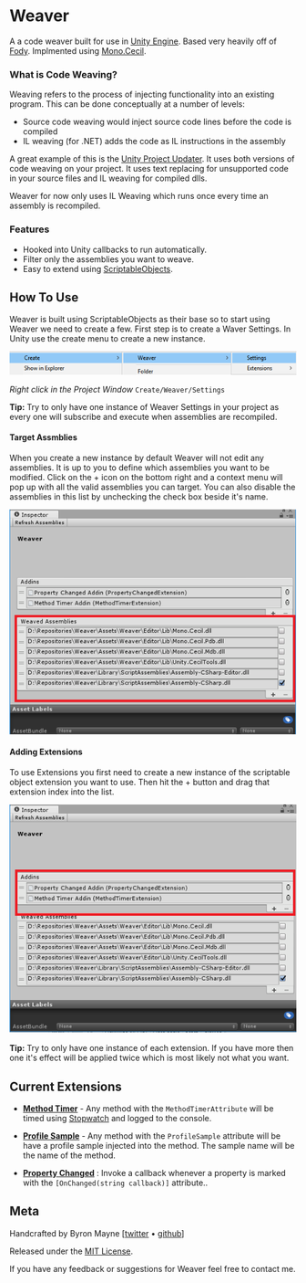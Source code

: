 # Weaver
A a code weaver built for use in [Unity Engine](https://unity3d.com/). Based very heavily off of [Fody](https://github.com/Fody/Fody). Implmented using [Mono.Cecil](http://www.mono-project.com/docs/tools+libraries/libraries/Mono.Cecil/).



### What is Code Weaving?
Weaving refers to the process of injecting functionality into an existing program. This can be done conceptually at a number of levels:

* Source code weaving would inject source code lines before the code is compiled
* IL weaving (for .NET) adds the code as IL instructions in the assembly


A great example of this is the [Unity Project Updater](https://docs.unity3d.com/Manual/APIUpdater.html). It uses both versions of code weaving on your project. It uses text replacing for unsupported code in your source files and IL weaving for compiled dlls.

Weaver for now only uses IL Weaving which runs once every time an assembly is recompiled. 

### Features
* Hooked into Unity callbacks to run automatically. 
* Filter only the assemblies you want to weave. 
* Easy to extend using [ScriptableObjects](https://docs.unity3d.com/ScriptReference/ScriptableObject.html).


## How To Use
Weaver is built using ScriptableObjects as their base so to start using Weaver we need to create a few. First step is to create a Waver Settings. In Unity use the create menu to create a new instance. 


![](./docs/Weaver_CreateSettings.png)

*Right click in the Project Window* `Create/Weaver/Settings`


**Tip:** Try to only have one instance of Weaver Settings in your project as every one will subscribe and execute when assemblies are recompiled. 


#### Target Assmblies
When you create a new instance by default Weaver will not edit any assemblies. It is up to you to define which assemblies you want to be modified. Click on the + icon on the bottom right and a context menu will pop up with all the valid assemblies you can target. You can also disable the assemblies in this list by unchecking the check box beside it's name. 

![](./docs/Weaver_Assemblies.png)


#### Adding Extensions
To use Extensions you first need to create a new instance of the scriptable object extension you want to use. Then hit the + button and drag that extension index into the list. 

![](./docs/Weaver_Extensions.png)

**Tip:** Try to only have one instance of each extension. If you have more then one it's effect will be applied twice which is most likely not what you want. 

## Current Extensions
* [**Method Timer**](.//Assets//Weaver//Extensions//MethodTimer//README.md) - Any method with the `MethodTimerAttribute` will be timed using [Stopwatch](https://msdn.microsoft.com/en-us/library/system.diagnostics.stopwatch(v=vs.110).aspx) and logged to the console. 

* [**Profile Sample**]() - Any method with the `ProfileSample` attribute will be have a profile sample injected into the method. The sample name will be the name of the method. 

* [**Property Changed**](.//Assets//Weaver//Extensions//PropertyChanged//docs//README.md) : Invoke a callback whenever a property is marked with the `[OnChanged(string callback)]` attribute.. 


## Meta

Handcrafted by Byron Mayne [[twitter](https://twitter.com/byMayne) &bull; [github](https://github.com/ByronMayne)]

Released under the [MIT License](http://www.opensource.org/licenses/mit-license.php).

If you have any feedback or suggestions for Weaver feel free to contact me. 
